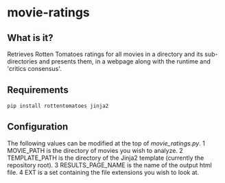 movie-ratings
=============

## What is it?

Retrieves Rotten Tomatoes ratings for all movies in a directory and its sub-directories and presents them, in a webpage along with the runtime and 'critics consensus'.

## Requirements

`pip install rottentomatoes jinja2`

## Configuration

The following values can be modified at the top of *movie_ratings.py*.
1 MOVIE_PATH is the directory of movies you wish to analyze.
2 TEMPLATE_PATH is the directory of the Jinja2 template (currently the repository root).
3 RESULTS_PAGE_NAME is the name of the output html file.
4 EXT is a set containing the file extensions you wish to look at.
